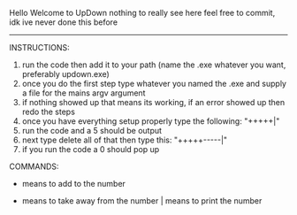 Hello Welcome to UpDown nothing to really see here feel free to commit, idk ive never done this before
______________________________________________________________________________________________________

INSTRUCTIONS:

1. run the code then add it to your path (name the .exe whatever you want, preferably updown.exe)
2. once you do the first step type whatever you named the .exe and supply a file for the mains argv argument
3. if nothing showed up that means its working, if an error showed up then redo the steps
4. once you have everything setup properly type the following: "+++++|"
5. run the code and a 5 should be output
6. next type delete all of that then type this: "+++++-----|"
7. if you run the code a 0 should pop up

COMMANDS:

+ means to add to the number
- means to take away from the number
| means to print the number
